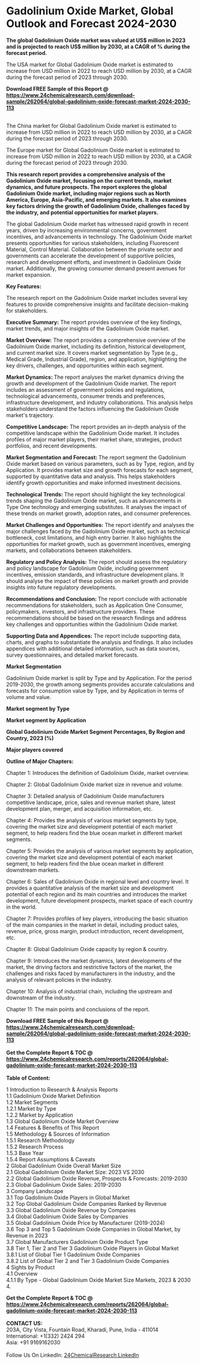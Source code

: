 <h1>Gadolinium Oxide Market, Global Outlook and Forecast 2024-2030</h1><p><strong>The global Gadolinium Oxide market was valued at US$ million in 2023 and is projected to reach US$ million by 2030, at a CAGR of % during the forecast period.</strong></p><p>
</p><p>The USA market for Global Gadolinium Oxide market is estimated to increase from USD million in 2022 to reach USD million by 2030, at a CAGR during the forecast period of 2023 through 2030.</p><div><b>Download FREE Sample of this Report @ 
            <a href="https://www.24chemicalresearch.com/download-sample/262064/global-gadolinium-oxide-forecast-market-2024-2030-113">
            https://www.24chemicalresearch.com/download-sample/262064/global-gadolinium-oxide-forecast-market-2024-2030-113</a></b></div><br><p>
</p><p>The China market for Global Gadolinium Oxide market is estimated to increase from USD million in 2022 to reach USD million by 2030, at a CAGR during the forecast period of 2023 through 2030.</p><p>
</p><p>The Europe market for Global Gadolinium Oxide market is estimated to increase from USD million in 2022 to reach USD million by 2030, at a CAGR during the forecast period of 2023 through 2030.</p><p>
</p><p><strong>This research report provides a comprehensive analysis of the Gadolinium Oxide market, focusing on the current trends, market dynamics, and future prospects. The report explores the global Gadolinium Oxide market, including major regions such as North America, Europe, Asia-Pacific, and emerging markets. It also examines key factors driving the growth of Gadolinium Oxide, challenges faced by the industry, and potential opportunities for market players.</strong></p><p>
</p><p>The global Gadolinium Oxide market has witnessed rapid growth in recent years, driven by increasing environmental concerns, government incentives, and advancements in technology. The Gadolinium Oxide market presents opportunities for various stakeholders, including Fluorescent Material, Control Material. Collaboration between the private sector and governments can accelerate the development of supportive policies, research and development efforts, and investment in Gadolinium Oxide market. Additionally, the growing consumer demand present avenues for market expansion.</p><p>
<strong>Key Features:</strong></p><p>
The research report on the Gadolinium Oxide market includes several key features to provide comprehensive insights and facilitate decision-making for stakeholders.</p><p>
<strong>Executive Summary:</strong> The report provides overview of the key findings, market trends, and major insights of the Gadolinium Oxide market.</p><p>
<strong>Market Overview:</strong> The report provides a comprehensive overview of the Gadolinium Oxide market, including its definition, historical development, and current market size. It covers market segmentation by Type (e.g., Medical Grade, Industrial Grade), region, and application, highlighting the key drivers, challenges, and opportunities within each segment.</p><p>
<strong>Market Dynamics: </strong>The report analyses the market dynamics driving the growth and development of the Gadolinium Oxide market. The report includes an assessment of government policies and regulations, technological advancements, consumer trends and preferences, infrastructure development, and industry collaborations. This analysis helps stakeholders understand the factors influencing the Gadolinium Oxide market's trajectory.</p><p>
<strong>Competitive Landscape:</strong> The report provides an in-depth analysis of the competitive landscape within the Gadolinium Oxide market. It includes profiles of major market players, their market share, strategies, product portfolios, and recent developments.</p><p>
<strong>Market Segmentation and Forecast: </strong>The report segment the Gadolinium Oxide market based on various parameters, such as by Type, region, and by Application. It provides market size and growth forecasts for each segment, supported by quantitative data and analysis. This helps stakeholders identify growth opportunities and make informed investment decisions.</p><p>
<strong>Technological Trends: </strong>The report should highlight the key technological trends shaping the Gadolinium Oxide market, such as advancements in Type One technology and emerging substitutes. It analyses the impact of these trends on market growth, adoption rates, and consumer preferences.</p><p>
<strong>Market Challenges and Opportunities:</strong> The report identify and analyses the major challenges faced by the Gadolinium Oxide market, such as technical bottleneck, cost limitations, and high entry barrier. It also highlights the opportunities for market growth, such as government incentives, emerging markets, and collaborations between stakeholders.</p><p>
<strong>Regulatory and Policy Analysis:</strong> The report should assess the regulatory and policy landscape for Gadolinium Oxide, including government incentives, emission standards, and infrastructure development plans. It should analyse the impact of these policies on market growth and provide insights into future regulatory developments.</p><p>
<strong>Recommendations and Conclusion: </strong>The report conclude with actionable recommendations for stakeholders, such as Application One Consumer, policymakers, investors, and infrastructure providers. These recommendations should be based on the research findings and address key challenges and opportunities within the Gadolinium Oxide market.</p><p>
<strong>Supporting Data and Appendices:</strong> The report include supporting data, charts, and graphs to substantiate the analysis and findings. It also includes appendices with additional detailed information, such as data sources, survey questionnaires, and detailed market forecasts.</p><p>
<strong>Market Segmentation</strong></p><p>
Gadolinium Oxide market is split by Type and by Application. For the period 2019-2030, the growth among segments provides accurate calculations and forecasts for consumption value by Type, and by Application in terms of volume and value.</p><p>
<strong>Market segment by Type</strong></p><p>
</p><p>
</p><p><strong>Market segment by Application</strong></p><p>
</p><p>
</p><p><strong>Global Gadolinium Oxide Market Segment Percentages, By Region and Country, 2023 (%)</strong></p><p>
</p><p>
</p><p><strong>Major players covered</strong></p><p>
</p><p>
</p><p><strong>Outline of Major Chapters:</strong></p><p>
Chapter 1: Introduces the definition of Gadolinium Oxide, market overview.</p><p>
Chapter 2: Global Gadolinium Oxide market size in revenue and volume.</p><p>
Chapter 3: Detailed analysis of Gadolinium Oxide manufacturers competitive landscape, price, sales and revenue market share, latest development plan, merger, and acquisition information, etc.</p><p>
Chapter 4: Provides the analysis of various market segments by type, covering the market size and development potential of each market segment, to help readers find the blue ocean market in different market segments.</p><p>
Chapter 5: Provides the analysis of various market segments by application, covering the market size and development potential of each market segment, to help readers find the blue ocean market in different downstream markets.</p><p>
Chapter 6: Sales of Gadolinium Oxide in regional level and country level. It provides a quantitative analysis of the market size and development potential of each region and its main countries and introduces the market development, future development prospects, market space of each country in the world.</p><p>
Chapter 7: Provides profiles of key players, introducing the basic situation of the main companies in the market in detail, including product sales, revenue, price, gross margin, product introduction, recent development, etc.</p><p>
Chapter 8: Global Gadolinium Oxide capacity by region &amp; country.</p><p>
Chapter 9: Introduces the market dynamics, latest developments of the market, the driving factors and restrictive factors of the market, the challenges and risks faced by manufacturers in the industry, and the analysis of relevant policies in the industry.</p><p>
Chapter 10: Analysis of industrial chain, including the upstream and downstream of the industry.</p><p>
Chapter 11: The main points and conclusions of the report.</p><div><b>Download FREE Sample of this Report @ 
            <a href="https://www.24chemicalresearch.com/download-sample/262064/global-gadolinium-oxide-forecast-market-2024-2030-113">
            https://www.24chemicalresearch.com/download-sample/262064/global-gadolinium-oxide-forecast-market-2024-2030-113</a></b></div><br><div><b>Get the Complete Report & TOC @ 
            <a href="https://www.24chemicalresearch.com/reports/262064/global-gadolinium-oxide-forecast-market-2024-2030-113">
            https://www.24chemicalresearch.com/reports/262064/global-gadolinium-oxide-forecast-market-2024-2030-113</a></b></div><br>
            <b>Table of Content:</b><p>1 Introduction to Research & Analysis Reports<br />
    1.1 Gadolinium Oxide Market Definition<br />
    1.2 Market Segments<br />
        1.2.1 Market by Type<br />
        1.2.2 Market by Application<br />
    1.3 Global Gadolinium Oxide Market Overview<br />
    1.4 Features & Benefits of This Report<br />
    1.5 Methodology & Sources of Information<br />
        1.5.1 Research Methodology<br />
        1.5.2 Research Process<br />
        1.5.3 Base Year<br />
        1.5.4 Report Assumptions & Caveats<br />
2 Global Gadolinium Oxide Overall Market Size<br />
    2.1 Global Gadolinium Oxide Market Size: 2023 VS 2030<br />
    2.2 Global Gadolinium Oxide Revenue, Prospects & Forecasts: 2019-2030<br />
    2.3 Global Gadolinium Oxide Sales: 2019-2030<br />
3 Company Landscape<br />
    3.1 Top Gadolinium Oxide Players in Global Market<br />
    3.2 Top Global Gadolinium Oxide Companies Ranked by Revenue<br />
    3.3 Global Gadolinium Oxide Revenue by Companies<br />
    3.4 Global Gadolinium Oxide Sales by Companies<br />
    3.5 Global Gadolinium Oxide Price by Manufacturer (2019-2024)<br />
    3.6 Top 3 and Top 5 Gadolinium Oxide Companies in Global Market, by Revenue in 2023<br />
    3.7 Global Manufacturers Gadolinium Oxide Product Type<br />
    3.8 Tier 1, Tier 2 and Tier 3 Gadolinium Oxide Players in Global Market<br />
        3.8.1 List of Global Tier 1 Gadolinium Oxide Companies<br />
        3.8.2 List of Global Tier 2 and Tier 3 Gadolinium Oxide Companies<br />
4 Sights by Product<br />
    4.1 Overview<br />
        4.1.1 By Type - Global Gadolinium Oxide Market Size Markets, 2023 & 2030<br />
        4.</p><div><b>Get the Complete Report & TOC @ 
            <a href="https://www.24chemicalresearch.com/reports/262064/global-gadolinium-oxide-forecast-market-2024-2030-113">
            https://www.24chemicalresearch.com/reports/262064/global-gadolinium-oxide-forecast-market-2024-2030-113</a></b></div><br><b>CONTACT US:</b><br>
            203A, City Vista, Fountain Road, Kharadi, Pune, India - 411014<br>
            International: +1(332) 2424 294<br>
            Asia: +91 9169162030 <br><br>
            Follow Us On LinkedIn: <a href="https://www.linkedin.com/company/24chemicalresearch/">24ChemicalResearch LinkedIn</a>